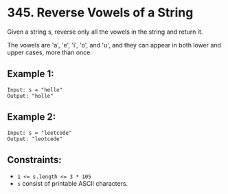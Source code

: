 # 345. Reverse Vowels of a String

Given a string s, reverse only all the vowels in the string and return it.

The vowels are 'a', 'e', 'i', 'o', and 'u', and they can appear in both lower and upper cases, more than once.


## Example 1:

```
Input: s = "hello"
Output: "holle"
```

## Example 2:

```
Input: s = "leetcode"
Output: "leotcede"
```

## Constraints:

- `1 <= s.length <= 3 * 105`
- `s` consist of printable ASCII characters.

